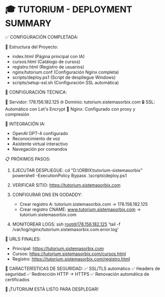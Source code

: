 🎓 TUTORIUM - DEPLOYMENT SUMMARY
==============================

✅ CONFIGURACIÓN COMPLETADA:

📁 Estructura del Proyecto:
   - index.html (Página principal con IA)
   - cursos.html (Catálogo de cursos)
   - registro.html (Registro de usuarios)
   - nginx/tutorium.conf (Configuración Nginx completa)
   - scripts/deploy.ps1 (Script de despliegue Windows)
   - scripts/setup-ssl.sh (Configuración SSL automática)

🔧 CONFIGURACIÓN TÉCNICA:

📡 Servidor: 178.156.182.125
🌐 Dominio: tutorium.sistemasorbix.com
🔒 SSL: Automático con Let's Encrypt
🚀 Nginx: Configurado con proxy y compresión

🤖 INTEGRACIÓN IA:
   - OpenAI GPT-4 configurado
   - Reconocimiento de voz
   - Asistente virtual interactivo
   - Navegación por comandos

📋 PRÓXIMOS PASOS:

1. EJECUTAR DESPLIEGUE:
   cd "D:\ORBIX\tutorium-sistemasorbix"
   powershell -ExecutionPolicy Bypass .\scripts\deploy.ps1

2. VERIFICAR SITIO:
   https://tutorium.sistemasorbix.com

3. CONFIGURAR DNS EN GODADDY:
   - Crear registro A: tutorium.sistemasorbix.com → 178.156.182.125
   - Crear registro CNAME: www.tutorium.sistemasorbix.com → tutorium.sistemasorbix.com

4. MONITOREAR LOGS:
   ssh root@178.156.182.125 'tail -f /var/log/nginx/tutorium.sistemasorbix.com.error.log'

🎯 URLS FINALES:
   - Principal: https://tutorium.sistemasorbix.com
   - Cursos: https://tutorium.sistemasorbix.com/cursos.html
   - Registro: https://tutorium.sistemasorbix.com/registro.html

🔐 CARACTERÍSTICAS DE SEGURIDAD:
   ✅ SSL/TLS automático
   ✅ Headers de seguridad
   ✅ Redirección HTTP → HTTPS
   ✅ Renovación automática de certificados

🚀 ¡TUTORIUM ESTÁ LISTO PARA DESPLEGAR!
